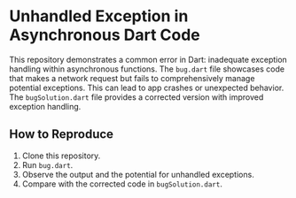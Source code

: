 # Unhandled Exception in Asynchronous Dart Code

This repository demonstrates a common error in Dart: inadequate exception handling within asynchronous functions. The `bug.dart` file showcases code that makes a network request but fails to comprehensively manage potential exceptions. This can lead to app crashes or unexpected behavior.  The `bugSolution.dart` file provides a corrected version with improved exception handling.

## How to Reproduce

1. Clone this repository.
2. Run `bug.dart`.
3. Observe the output and the potential for unhandled exceptions.
4. Compare with the corrected code in `bugSolution.dart`.